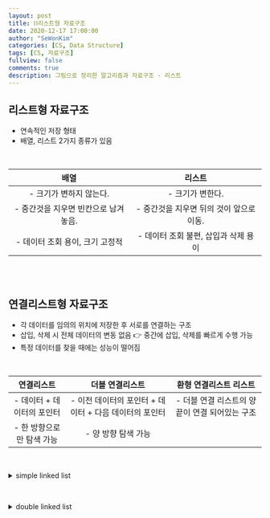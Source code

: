 ```yaml
---
layout: post
title: ⛓️리스트형 자료구조
date: 2020-12-17 17:00:00
author: "SeWonKim"
categories: [CS, Data Structure]
tags: [CS, 자료구조]
fullview: false
comments: true
description: 그림으로 정리한 알고리즘과 자료구조 - 리스트
---
```


## 리스트형 자료구조

- 연속적인 저장 형태
- 배열, 리스트 2가지 종류가 있음

&nbsp;   


|                 배열                 |                  리스트                  |
| :----------------------------------: | :--------------------------------------: |
|       - 크기가 변하지 않는다.        |             - 크기가 변한다.             |
| - 중간것을 지우면 빈칸으로 남겨놓음. | - 중간것을 지우면 뒤의 것이 앞으로 이동. |
|   - 데이터 조회 용이, 크기 고정적    |   - 데이터 조회 불편, 삽입과 삭제 용이   |


&nbsp;  
&nbsp;  

## 연결리스트형 자료구조

- 각 데이터를 임의의 위치에 저장한 후 서로를 연결하는 구조
- 삽입, 삭제 시 전체 데이터의 변동 없음 👉 중간에 삽입, 삭제를 빠르게 수행 가능
- 특정 데이터를 찾을 때에는 성능이 떨어짐

&nbsp;   


|         연결리스트         |                    더블 연결리스트                     |             환형 연결리스트 리스트              |
| :------------------------: | :----------------------------------------------------: | :---------------------------------------------: |
| - 데이터 + 데이터의 포인터 | - 이전 데이터의 포인터 + 데이터 + 다음 데이터의 포인터 | - 더블 연결 리스트의 양 끝이 연결 되어있는 구조 |
| -  한 방향으로만 탐색 가능 |                  - 양 방향 탐색 가능                   |                                                 |

&nbsp;  


<details>
<summary>simple linked list</summary>
<div markdown="1">

- simple linked list로 stack 구현 가능
- 데이터와 데이터의 포인터를 가지고있는 Node class 생성
- Node head는 첫번째 노드
  
```java
public class Main {

	public static class Node {
		// data field
		String data;
		
		// link field
		Node next;

		// constructor
		public Node(String data, Node next) {
			this.data = data;
			this.next = next;
		}
		public Node(String data) {
			this.data = data;
		}
	}
	
	static Node head;	// 첫번째 노드: 기본값 null
	public static void main(String[] args) throws Exception {
		addFirstNode("1");
		addFirstNode("2");
		addFirstNode("3");
		printList();
		
		removeFirstNode();
		printList();
	}
	
	// 첫번째에 삽입 => stack의 push
	public static void addFirstNode(String data) {
		Node newNode= new Node(data, head);
		head = newNode;
	}
	
	// 첫번째 삭제 => stack의 pop
	public static void removeFirstNode() {
		if(head != null)	head = head.next;
	}
	
	public static void printList() {
		Node currNode = head;
		while(currNode != null) {
			System.out.print(currNode.data + " ");
			currNode = currNode.next;
		}
		System.out.println();
	}
	
}
```

</div>
</details>

&nbsp;  

<details>
<summary>double linked list</summary>
<div markdown="1">

```java
public class Main {

	public static class Node {
		// data field
		String data;
		
		// link field
		Node prev;
		Node next;

		// constructor
		public Node(String data, Node next) {
			this.data = data;
			this.next = next;
		}
		public Node(String data, Node prev, Node next) {
			this.data = data;
			this.prev = prev;
			this.next = next;
		}
		public Node(String data) {
			this.data = data;
		}
	}
	
	static Node head;	// 첫번째 노드: 기본값 null
	public static void main(String[] args) throws Exception {
		addNode("1", head);
		addNode("2", head);
		addNode("3", head);
		printList();
		
		removeNode(head.next);
		printList();
		
		removeNode(head);
		printList();
	}
	
	// currentNode 다음으로 Node 삽입 
	public static void addNode(String data, Node currentNode) {
		if(currentNode == null) {
			Node newNode= new Node(data, null, null);
			head = newNode;
		}
		else {
			Node newNode= new Node(data, currentNode, currentNode.next);
			
			Node next = currentNode.next;
			if(next != null) {
				next.prev = newNode;
			}
			currentNode.next = newNode;
		}
	}
	
	// currentNode 삭제
	public static void removeNode(Node currentNode) {
		Node prev = currentNode.prev;
		Node next = currentNode.next;
		
		if(prev == null) {	// head Node 삭제
			head = next;
		}
		
		if(prev != null)	prev.next = next;
		if(next != null)	next.prev = prev;
		
	}
	
	public static void printList() {
		Node currNode = head;
		while(currNode != null) {
			System.out.print(currNode.data + " ");
			currNode = currNode.next;
		}
		System.out.println();
	}
	
}
```

</div>
</details>


&nbsp;  
&nbsp;
